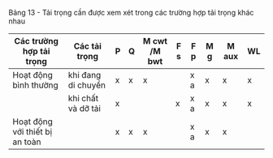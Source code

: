 Bảng 13 - Tải trọng cần được xem xét trong các trường hợp tải trọng khác nhau

| Các trường hợp tải trọng       | Các tải trọng      | P   | Q   | M cwt /M bwt   | F s   | F p   | M g   | M aux   | WL   |
|--------------------------------|--------------------|-----|-----|----------------|-------|-------|-------|---------|------|
| Hoạt động bình thường          | khi đang di chuyển | x   | x   | x              |       | x a   | x     | x       | x    |
|                                | khi chất và dỡ tải | x   |     |                | x     | x a   | x     | x       | x    |
| Hoạt động với thiết bị an toàn |                    | x   | x   | x              |       | x a   | x     | x       |      |